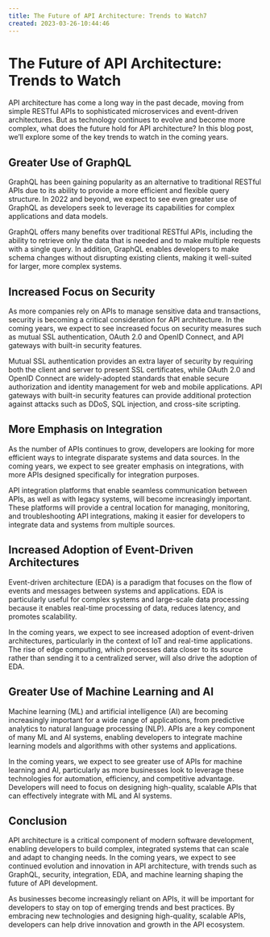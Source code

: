 ```yaml
---
title: The Future of API Architecture: Trends to Watch7
created: 2023-03-26-10:44:46
---
```


# The Future of API Architecture: Trends to Watch

API architecture has come a long way in the past decade, moving from simple RESTful APIs to sophisticated microservices and event-driven architectures. But as technology continues to evolve and become more complex, what does the future hold for API architecture? In this blog post, we’ll explore some of the key trends to watch in the coming years.

## Greater Use of GraphQL

GraphQL has been gaining popularity as an alternative to traditional RESTful APIs due to its ability to provide a more efficient and flexible query structure. In 2022 and beyond, we expect to see even greater use of GraphQL as developers seek to leverage its capabilities for complex applications and data models.

GraphQL offers many benefits over traditional RESTful APIs, including the ability to retrieve only the data that is needed and to make multiple requests with a single query. In addition, GraphQL enables developers to make schema changes without disrupting existing clients, making it well-suited for larger, more complex systems.

## Increased Focus on Security

As more companies rely on APIs to manage sensitive data and transactions, security is becoming a critical consideration for API architecture. In the coming years, we expect to see increased focus on security measures such as mutual SSL authentication, OAuth 2.0 and OpenID Connect, and API gateways with built-in security features.

Mutual SSL authentication provides an extra layer of security by requiring both the client and server to present SSL certificates, while OAuth 2.0 and OpenID Connect are widely-adopted standards that enable secure authorization and identity management for web and mobile applications. API gateways with built-in security features can provide additional protection against attacks such as DDoS, SQL injection, and cross-site scripting.

## More Emphasis on Integration

As the number of APIs continues to grow, developers are looking for more efficient ways to integrate disparate systems and data sources. In the coming years, we expect to see greater emphasis on integrations, with more APIs designed specifically for integration purposes.

API integration platforms that enable seamless communication between APIs, as well as with legacy systems, will become increasingly important. These platforms will provide a central location for managing, monitoring, and troubleshooting API integrations, making it easier for developers to integrate data and systems from multiple sources.

## Increased Adoption of Event-Driven Architectures

Event-driven architecture (EDA) is a paradigm that focuses on the flow of events and messages between systems and applications. EDA is particularly useful for complex systems and large-scale data processing because it enables real-time processing of data, reduces latency, and promotes scalability.

In the coming years, we expect to see increased adoption of event-driven architectures, particularly in the context of IoT and real-time applications. The rise of edge computing, which processes data closer to its source rather than sending it to a centralized server, will also drive the adoption of EDA.

## Greater Use of Machine Learning and AI

Machine learning (ML) and artificial intelligence (AI) are becoming increasingly important for a wide range of applications, from predictive analytics to natural language processing (NLP). APIs are a key component of many ML and AI systems, enabling developers to integrate machine learning models and algorithms with other systems and applications.

In the coming years, we expect to see greater use of APIs for machine learning and AI, particularly as more businesses look to leverage these technologies for automation, efficiency, and competitive advantage. Developers will need to focus on designing high-quality, scalable APIs that can effectively integrate with ML and AI systems.

## Conclusion

API architecture is a critical component of modern software development, enabling developers to build complex, integrated systems that can scale and adapt to changing needs. In the coming years, we expect to see continued evolution and innovation in API architecture, with trends such as GraphQL, security, integration, EDA, and machine learning shaping the future of API development.

As businesses become increasingly reliant on APIs, it will be important for developers to stay on top of emerging trends and best practices. By embracing new technologies and designing high-quality, scalable APIs, developers can help drive innovation and growth in the API ecosystem.
